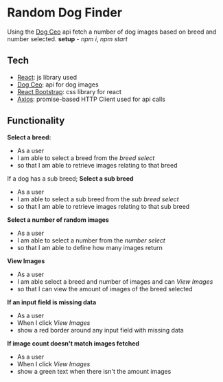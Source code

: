 # Random Dog Finder

Using the [Dog Ceo](https://dog.ceo/) api fetch a number of dog images based on breed and number selected.
**setup** - *npm i*, *npm start*

## Tech

- [React](https://reactjs.org/): js library used
- [Dog Ceo](https://dog.ceo/): api for dog images
- [React Bootstrap](https://react-bootstrap.github.io/): css library for react
- [Axios](https://axios-http.com/docs/intro): promise-based HTTP Client used for api calls

## Functionality

**Select a breed:**

- As a user
- I am able to select a breed from the _breed select_
- so that I am able to retrieve images relating to that breed

If a dog has a sub breed;
**Select a sub breed**

- As a user
- I am able to select a sub breed from the _sub breed select_
- so that I am able to retrieve images relating to that sub breed

**Select a number of random images**

- As a user
- I am able to select a number from the _number select_
- so that I am able to define how many images return

**View Images**

- As a user
- I am able select a breed and number of images and can _View Images_
- so that I can view the amount of images of the breed selected

**If an input field is missing data**

- As a user
- When I click _View Images_
- show a red border around any input field with missing data

**If image count doesn't match images fetched**

- As a user
- When I click _View Images_
- show a green text when there isn't the amount images
